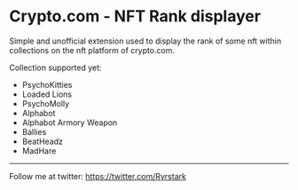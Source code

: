 # Crypto.com - NFT Rank displayer

Simple and unofficial extension used to display the rank of some nft within collections on the nft platform of crypto.com.

Collection supported yet:
* PsychoKitties
* Loaded Lions
* PsychoMolly
* Alphabot
* Alphabot Armory Weapon
* Ballies
* BeatHeadz
* MadHare

---------------

Follow me at twitter: https://twitter.com/Ryrstark
